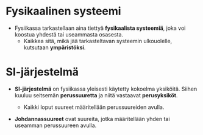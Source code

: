 
# Fysikaalinen systeemi

- Fysiikassa tarkastellaan aina tiettyä **fysikaalista systeemiä**, joka voi koostua yhdestä tai useammasta osasesta.
	- Kaikkea sitä, mikä jää tarkasteltavan systeemin ulkouolelle, kutsutaan **ympäristöksi**.


# SI-järjestelmä

- **SI-järjestelmä** on fysiikassa yleisesti käytetty kokoelma yksiköitä. Siihen kuuluu seitsemän **perussuuretta** ja niitä vastaavat **perusyksiköt**.
	- Kaikki loput suureet määritellään perussuureiden avulla.

- **Johdannassuureet** ovat suureita, jotka määritellään yhden tai useamman perussuureen avulla.